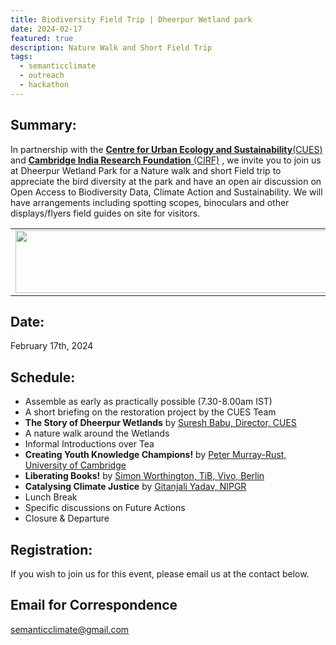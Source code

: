 ```yaml
---
title: Biodiversity Field Trip | Dheerpur Wetland park
date: 2024-02-17
featured: true
description: Nature Walk and Short Field Trip
tags:
  - semanticclimate
  - outreach
  - hackathon
---
```

 
## Summary:

In partnership with the [**Centre for Urban Ecology and Sustainability**(CUES)](https://cuesonline.org/) and [**Cambridge India Research Foundation** (CIRF)](https://thehearthadvisors.com/cambridge/) , we invite you to join us at Dheerpur Wetland Park for a Nature walk and short Field trip to appreciate the bird diversity at the park and have an open air discussion on Open Access to Biodiversity Data, Climate Action and Sustainability. We will have arrangements including spotting scopes, binoculars and other displays/flyers field guides on site for visitors. 

<table align="center">
  <tr>
    <td align="center">
      <img src='{{ "/static/img/CUES_sc_Flyer_Feb17.jpeg" | url }}' width="500" height="100">
    </td>
  </tr>
</table>


## Date:
February 17th, 2024 


## Schedule:
- Assemble as early as practically possible (7.30-8.00am IST) 
- A short briefing on the restoration project by the CUES Team
- **The Story of Dheerpur Wetlands** by [Suresh Babu, Director, CUES](https://cuesonline.org/people/dr-suresh-babu/)
- A nature walk around the Wetlands
- Informal Introductions over Tea
- **Creating Youth Knowledge Champions!** by [Peter Murray-Rust, University of Cambridge](https://en.wikipedia.org/wiki/Peter_Murray-Rust)
- **Liberating Books!** by [Simon Worthington, TiB, Vivo, Berlin](https://libereurope.eu/member/simon-worthington/)
- **Catalysing Climate Justice** by [Gitanjali Yadav, NIPGR](https;//nipgr.ac.in/research/dr_gyadav.php)
- Lunch Break
- Specific discussions on Future Actions 
- Closure & Departure


## Registration: 
If you wish to join us for this event, please email us at the contact below.


## Email for Correspondence
semanticclimate@gmail.com




